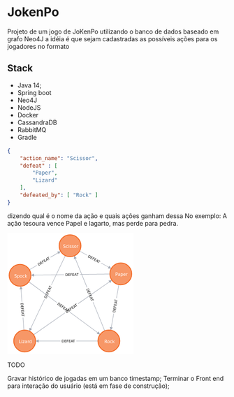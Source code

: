 # JokenPo

Projeto de um jogo de JoKenPo utilizando o banco de dados baseado em grafo Neo4J
a idéia é que sejam cadastradas as possíveis ações para os jogadores no formato 

## Stack 
* Java 14;
* Spring boot
* Neo4J
* NodeJS
* Docker
* CassandraDB
* RabbitMQ
* Gradle

```json
{
	"action_name": "Scissor",
	"defeat" : [
		"Paper",
		"Lizard"
	], 
	"defeated_by": [ "Rock" ]
}
```

dizendo qual é o nome da ação e quais ações ganham dessa
No exemplo:
A ação tesoura vence Papel e lagarto, mas perde para pedra.


![alt text](./graph.png)

TODO

Gravar histórico de jogadas em um banco timestamp;
Terminar o Front end para interação do usuário (está em fase de construção);